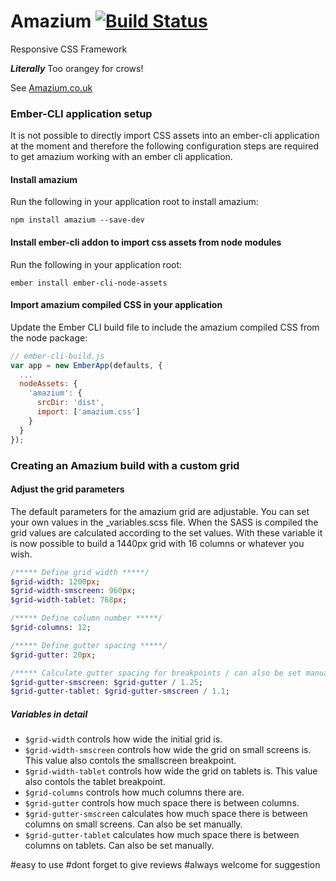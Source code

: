 # Amazium [![Build Status](https://travis-ci.org/OwlyStuff/amazium.svg?branch=master)](https://travis-ci.org/OwlyStuff/amazium)

Responsive CSS Framework

__*Literally*__ Too orangey for crows!

See [Amazium.co.uk](https://www.amazium.co.uk)


### Ember-CLI application setup

It is not possible to directly import CSS assets into an ember-cli application at the moment and therefore the following configuration steps are required to get amazium working with an ember cli application.

#### Install amazium

Run the following in your application root to install amazium:

```
npm install amazium --save-dev
```

#### Install ember-cli addon to import css assets from node modules

Run the following in your application root:

```
ember install ember-cli-node-assets
```

#### Import amazium compiled CSS in your application

Update the Ember CLI build file to include the amazium compiled CSS from the node package:

```javascript
// ember-cli-build.js
var app = new EmberApp(defaults, {
  ...
  nodeAssets: {
    'amazium': {
      srcDir: 'dist',
      import: ['amazium.css']
    }
  }
});
```

### Creating an Amazium build with a custom grid

#### Adjust the grid parameters

The default parameters for the amazium grid are adjustable. You can set your own values in the _variables.scss file. When the SASS is compiled the grid values are calculated according to the set values. With these variable it is now possible to build a 1440px grid with 16 columns or whatever you wish.

```sass
/***** Define grid width *****/
$grid-width: 1200px;
$grid-width-smscreen: 960px;
$grid-width-tablet: 768px;

/***** Define column number *****/
$grid-columns: 12;

/***** Define gutter spacing *****/
$grid-gutter: 20px;

/***** Calculate gutter spacing for breakpoints / can also be set manually *****/
$grid-gutter-smscreen: $grid-gutter / 1.25;
$grid-gutter-tablet: $grid-gutter-smscreen / 1.1;
```

##### Variables in detail

* `$grid-width` controls how wide the initial grid is.
* `$grid-width-smscreen` controls how wide the grid on small screens is. This value also contols the smallscreen breakpoint.
* `$grid-width-tablet` controls how wide the grid on tablets is. This value also contols the tablet breakpoint.
* `$grid-columns` controls how much columns there are.
* `$grid-gutter` controls how much space there is between columns.
* `$grid-gutter-smscreen` calculates how much space there is between columns on small screens. Can also be set manually.
* `$grid-gutter-tablet` calculates how much space there is between columns on tablets. Can also be set manually.

#easy to use 
#dont forget to give reviews
#always welcome for suggestion
